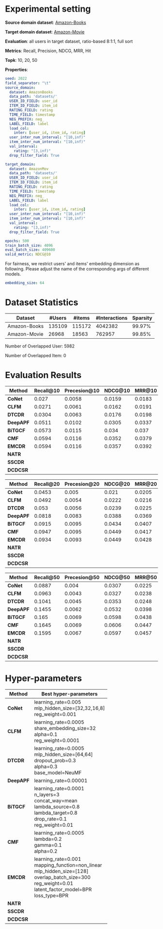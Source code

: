 # Experimental setting

**Source domain dataset**: [Amazon-Books](http://jmcauley.ucsd.edu/data/amazon)

**Target domain dataset**: [Amazon-Movie](http://jmcauley.ucsd.edu/data/amazon)

**Evaluation**: all users in target dataset, ratio-based 8:1:1, full sort

**Metrics**: Recall, Precision, NDCG, MRR, Hit

**Topk**: 10, 20, 50

**Properties**:
```yaml
seed: 2022
field_separator: "\t"
source_domain:
  dataset: AmazonBooks
  data_path: 'datasets/'
  USER_ID_FIELD: user_id
  ITEM_ID_FIELD: item_id
  RATING_FIELD: rating
  TIME_FIELD: timestamp
  NEG_PREFIX: neg_
  LABEL_FIELD: label
  load_col:
    inter: [user_id, item_id, rating]
  user_inter_num_interval: "[10,inf)"
  item_inter_num_interval: "[10,inf)"
  val_interval:
    rating: "[3,inf)"
  drop_filter_field: True

target_domain:
  dataset: AmazonMov
  data_path: 'datasets/'
  USER_ID_FIELD: user_id
  ITEM_ID_FIELD: item_id
  RATING_FIELD: rating
  TIME_FIELD: timestamp
  NEG_PREFIX: neg_
  LABEL_FIELD: label
  load_col:
    inter: [user_id, item_id, rating]
  user_inter_num_interval: "[10,inf)"
  item_inter_num_interval: "[10,inf)"
  val_interval:
    rating: "[3,inf)"
  drop_filter_field: True

epochs: 500
train_batch_size: 4096
eval_batch_size: 409600
valid_metric: NDCG@10

```
For fairness, we restrict users' and items' embedding dimension as following. Please adjust the name of the corresponding args of different models.
```yaml
embedding_size: 64
```

# Dataset Statistics
| Dataset      | #Users | #items | #Interactions | Sparsity |
|--------------|--------|--------|---------------|----------|
| Amazon-Books | 135109 | 115172 | 4042382       | 99.97%   |
| Amazon-Movie | 26968  | 18563  | 762957        | 99.85%   |

Number of Overlapped User: 5982

Number of Overlapped Item: 0

# Evaluation Results

| Method      | Recall@10 | Precesion@10 | NDCG@10 | MRR@10 | Hit@10 |
|-------------|-----------|--------------|---------|--------|--------|
| **CoNet**   | 0.027     | 0.0058       | 0.0159  | 0.0183 | 0.0525 |
| **CLFM**    | 0.0271    | 0.0061       | 0.0162  | 0.0191 | 0.0545 |
| **DTCDR**   | 0.0304    | 0.0063       | 0.0176  | 0.0198 | 0.0567 |
| **DeepAPF** | 0.0511    | 0.0102       | 0.0305  | 0.0337 | 0.0899 |
| **BiTGCF**  | 0.0573    | 0.0115       | 0.034   | 0.037  | 0.1005 |
| **CMF**     | 0.0594    | 0.0116       | 0.0352  | 0.0379 | 0.1016 |
| **EMCDR**   | 0.0594    | 0.0116       | 0.0357  | 0.0392 | 0.1014 |
| **NATR**    |           |              |         |        |        |
| **SSCDR**   |           |              |         |        |        |
| **DCDCSR**  |           |              |         |        |        |

| Method      | Recall@20 | Precesion@20 | NDCG@20 | MRR@20 | Hit@20 |
|-------------|-----------|--------------|---------|--------|--------|
| **CoNet**   | 0.0453    | 0.005        | 0.021   | 0.0205 | 0.0841 |
| **CLFM**    | 0.0492    | 0.0054       | 0.0222  | 0.0216 | 0.0912 |
| **DTCDR**   | 0.053     | 0.0056       | 0.0239  | 0.0225 | 0.0949 |
| **DeepAPF** | 0.0818    | 0.0083       | 0.0388  | 0.0369 | 0.1382 |
| **BiTGCF**  | 0.0915    | 0.0095       | 0.0434  | 0.0407 | 0.1537 |
| **CMF**     | 0.0947    | 0.0095       | 0.0449  | 0.0417 | 0.1561 |
| **EMCDR**   | 0.0934    | 0.0093       | 0.0449  | 0.0428 | 0.1526 |
| **NATR**    |           |              |         |        |        |
| **SSCDR**   |           |              |         |        |        |
| **DCDCSR**  |           |              |         |        |        |

| Method      | Recall@50 | Precesion@50 | NDCG@50 | MRR@50 | Hit@50 |
|-------------|-----------|--------------|---------|--------|--------|
| **CoNet**   | 0.0887    | 0.004        | 0.0307  | 0.0225 | 0.1503 |
| **CLFM**    | 0.0963    | 0.0043       | 0.0327  | 0.0238 | 0.1625 |
| **DTCDR**   | 0.1041    | 0.0045       | 0.0353  | 0.0248 | 0.1721 |
| **DeepAPF** | 0.1455    | 0.0062       | 0.0532  | 0.0398 | 0.2294 |
| **BiTGCF**  | 0.165     | 0.0069       | 0.0598  | 0.0438 | 0.2532 |
| **CMF**     | 0.1645    | 0.0069       | 0.0606  | 0.0447 | 0.2516 |
| **EMCDR**   | 0.1595    | 0.0067       | 0.0597  | 0.0457 | 0.246  |
| **NATR**    |           |              |         |        |        |
| **SSCDR**   |           |              |         |        |        |
| **DCDCSR**  |           |              |         |        |        |

# Hyper-parameters

| Method      | Best hyper-parameters                                                                                                                                                      |
|-------------|----------------------------------------------------------------------------------------------------------------------------------------------------------------------------|
| **CoNet**   | learning_rate=0.005<br/>mlp_hidden_size=[32,32,16,8]<br/>reg_weight=0.001                                                                                                  |
| **CLFM**    | learning_rate=0.0005<br/>share_embedding_size=32<br/>alpha=0.1<br/>reg_weight=0.0001                                                                                       |
| **DTCDR**   | learning_rate=0.0005<br/>mlp_hidden_size=[64,64]<br/>dropout_prob=0.3<br/>alpha=0.3<br/>base_model=NeuMF                                                                   |
| **DeepAPF** | learning_rate=0.00001                                                                                                                                                      |
| **BiTGCF**  | learning_rate=0.0001<br/>n_layers=3<br/>concat_way=mean<br/>lambda_source=0.8<br/>lambda_target=0.8<br/>drop_rate=0.1<br/>reg_weight=0.01                                  |
| **CMF**     | learning_rate=0.0005<br/>lambda=0.2<br/>gamma=0.1<br/>alpha=0.2                                                                                                            |
| **EMCDR**   | learning_rate=0.001<br/>mapping_function=non_linear<br/>mlp_hidden_size=[128]<br/>overlap_batch_size=300<br/>reg_weight=0.01<br/>latent_factor_model=BPR<br/>loss_type=BPR |
| **NATR**    |                                                                                                                                                                            |
| **SSCDR**   |                                                                                                                                                                            |
| **DCDCSR**  |  